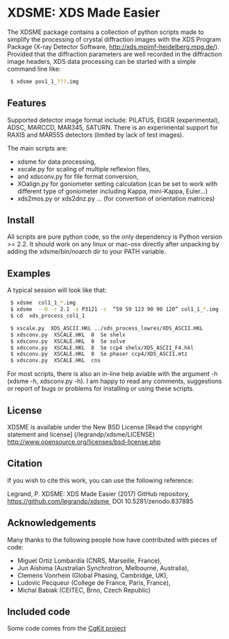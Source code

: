 # XDSME: XDS Made Easier

The XDSME package contains a collection of python scripts made to simplify the processing of crystal diffraction images with the XDS Program Package (X-ray Detector Software, http://xds.mpimf-heidelberg.mpg.de/). Provided that the diffraction parameters are well recorded in the diffraction image headers, XDS data processing can be started with a simple command line like:

```bash
 $ xdsme pos1_1_???.img
 ```

## Features

Supported detector image format include: PILATUS, EIGER (experimental), ADSC, MARCCD, MAR345, SATURN. There is an experimental support for RAXIS and MAR555 detectors (limited by lack of test images).

The main scripts are:
 - xdsme for data processing,
 - xscale.py for scaling of multiple reflexion files,
 - and xdsconv.py for file format conversion,
 - XOalign.py for goniometer setting calculation (can be set to work with different type of goniometer including Kappa, mini-Kappa, Euler...)
 - xds2mos.py or xds2dnz.py ... (for convertion of orientation matrices)

## Install

All scripts are pure python code, so the only dependency is Python version >= 2.2. It should work on any linux or mac-osx directly after unpacking by adding the xdsme/bin/noarch dir to your PATH variable.

## Examples

A typical session will look like that:
```bash
 $ xdsme  col1_1_*.img
 $ xdsme  --O -r 2.1 -s P3121 -c  “59 59 123 90 90 120” col1_1_*.img
 $ cd  xds_process_col1_1

 $ xscale.py  XDS_ASCII.HKL ../xds_process_lowres/XDS_ASCII.HKL
 $ xdsconv.py  XSCALE.HKL  8  Se shelx
 $ xdsconv.py  XSCALE.HKL  8  Se solve
 $ xdsconv.py  XSCALE.HKL  8  Se ccp4 shelx/XDS_ASCII_F4.hkl
 $ xdsconv.py  XSCALE.HKL  8  Se phaser ccp4/XDS_ASCII.mtz
 $ xdsconv.py  XSCALE.HKL  cns
```
For most scripts, there is also an in-line help aviable with the argument -h (xdsme -h, xdsconv.py -h). I am happy to read any comments, suggestions or report of bugs or problems for installing or using these scripts.

## License

XDSME is available under the New BSD License [Read the copyright statement and license] (/legrandp/xdsme/LICENSE)
          http://www.opensource.org/licenses/bsd-license.php

## Citation

If you wish to cite this work, you can use the following reference:

Legrand, P. XDSME: XDS Made Easier (2017) GitHub repository, https://github.com/legrandp/xdsme 
DOI 10.5281/zenodo.837885

## Acknowledgements

Many thanks to the following people how have contributed with pieces of code:
 - Miguel Ortiz Lombardía (CNRS, Marseille, France),
 - Jun Aishima (Australian Synchrotron, Melbourne, Australia), 
 - Clemens Vonrhein (Global Phasing, Cambridge, UK),
 - Ludovic Pecqueur (College de France, Paris, France),
 - Michal Babiak (CEITEC, Brno, Czech Republic)

## Included code

Some code comes from the [CgKit project](http://cgkit.sourceforge.net)
